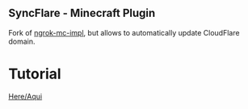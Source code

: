 ## SyncFlare - Minecraft Plugin

Fork of [ngrok-mc-impl](https://github.com/Ixf1nity/ngrok-mc-impl), but allows to automatically update CloudFlare domain.

# Tutorial

[Here/Aqui](https://www.youtube.com/@iagofdev)
